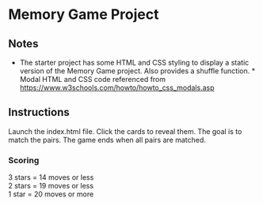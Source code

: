 # Memory Game Project
## Notes
* The starter project has some HTML and CSS styling to display a static version of the Memory Game project. Also provides a shuffle function. * Modal HTML and CSS code referenced from https://www.w3schools.com/howto/howto_css_modals.asp 

## Instructions
Launch the index.html file. Click the cards to reveal them. The goal is to match the pairs. The game ends when all pairs are matched.

### Scoring
3 stars = 14 moves or less  
2 stars = 19 moves or less  
1 star = 20 moves or more
